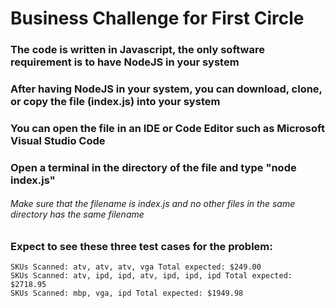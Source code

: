 # Business Challenge for First Circle 

### The code is written in Javascript, the only software requirement is to have NodeJS in your system

### After having NodeJS in your system, you can download, clone, or copy the file (index.js) into your system

### You can open the file in an IDE or Code Editor such as Microsoft Visual Studio Code

### Open a terminal in the directory of the file and type "node index.js" 
###### Make sure that the filename is index.js and no other files in the same directory has the same filename

### Expect to see these three test cases for the problem:
    SKUs Scanned: atv, atv, atv, vga Total expected: $249.00
    SKUs Scanned: atv, ipd, ipd, atv, ipd, ipd, ipd Total expected: $2718.95
    SKUs Scanned: mbp, vga, ipd Total expected: $1949.98
